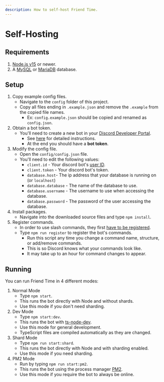 ```yaml
---
description: How to self-host Friend Time.
---
```


# Self-Hosting

## Requirements

1. [Node.js v15](https://nodejs.org/) or newer.
2. A [MySQL](https://www.mysql.com/) or [MariaDB](https://mariadb.org/) database.

## Setup

1. Copy example config files.
    * Navigate to the `config` folder of this project.
    * Copy all files ending in `.example.json` and remove the `.example` from the copied file names.
        * Ex: `config.example.json` should be copied and renamed as `config.json`.
2. Obtain a bot token.
    * You'll need to create a new bot in your [Discord Developer Portal](https://discord.com/developers/applications/).
        * See [here](https://www.writebots.com/discord-bot-token/) for detailed instructions.
        * At the end you should have a **bot token**.
3. Modify the config file.
    * Open the `config/config.json` file.
    * You'll need to edit the following values:
        * `client.id` - Your discord bot's [user ID](https://techswift.org/2020/04/22/how-to-find-your-user-id-on-discord/).
        * `client.token` - Your discord bot's token.
        * `database.host`- The ip address that your database is running on \(or `localhost`\)
        * `database.database` - The name of the database to use.
        * `database.username` - The username to use when accessing the database.
        * `database.password` - The password of the user accessing the database.
4. Install packages.
    * Navigate into the downloaded source files and type `npm install`.
5. Register commands.
    * In order to use slash commands, they first [have to be registered](https://discordjs.guide/interactions/registering-slash-commands.html#registering-slash-commands).
    * Type `npm run register` to register the bot's commands.
        * Run this script any time you change a command name, structure, or add/remove commands.
        * This is so Discord knows what your commands look like.
        * It may take up to an hour for command changes to appear.

## Running

You can run Friend Time in 4 different modes:

1. Normal Mode
    * Type `npm start`.
    * This runs the bot directly with Node and without shards.
    * Use this mode if you don't need sharding.
2. Dev Mode
    * Type `npm start:dev`.
    * This runs the bot with [ts-node-dev](https://www.npmjs.com/package/ts-node-dev).
    * Use this mode for general development.
    * TypeScript files are compiled automatically as they are changed.
3. Shard Mode
    * Type `npm run start:shard`.
    * This runs the bot directly with Node and with sharding enabled.
    * Use this mode if you need sharding.
4. PM2 Mode
    * Run by typing `npm run start:pm2`.
    * This runs the bot using the process manager [PM2](https://pm2.keymetrics.io/).
    * Use this mode if you require the bot to always be online.

